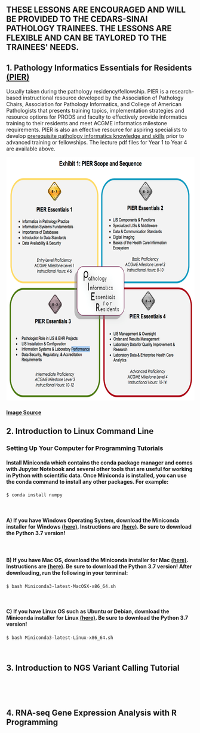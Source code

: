 ## THESE LESSONS ARE ENCOURAGED AND WILL BE PROVIDED TO THE CEDARS-SINAI PATHOLOGY TRAINEES.  THE LESSONS ARE FLEXIBLE AND CAN BE TAYLORED TO THE TRAINEES' NEEDS.


## 1. Pathology Informatics Essentials for Residents [(PIER)](https://www.apcprods.org/m-pier)  

Usually taken during the pathology residency/fellowship. PIER is a research-based instructional resource developed by the Association of Pathology Chairs, Association for Pathology Informatics, and College of American Pathologists that presents training topics, implementation strategies and resource options for PRODS and faculty to effectively provide informatics training to their residents and meet ACGME informatics milestone requirements. PIER is also an effective resource for aspiring specialists to develop [prerequisite pathology informatics knowledge and skills](https://www.pathologyinformatics.org/pier_and_api.php) prior to advanced training or fellowships. The lecture pdf files for Year 1 to Year 4 are available above. 

<p align="center">
  <img width="650" height="650" src="https://github.com/jongtaek-kim/Informatics-Resource-For-Pathologists/blob/master/docs/images/PIEREssentials.png">
</p>

#### [Image Source](https://www.pathologyinformatics.org/pier_and_api.php)

## 2. Introduction to Linux Command Line 
### Setting Up Your Computer for Programming Tutorials
#### Install Miniconda which contains the conda package manager and comes with Jupyter Notebook and several other tools that are useful for working in Python with scientific data. Once Miniconda is installed, you can use the conda command to install any other packages. For example:
```bash
$ conda install numpy
```
&nbsp; 
#### A) If you have Windows Operating System, download the Miniconda installer for Windows [(here)](https://docs.conda.io/en/latest/miniconda.html). Instructions are [(here)](https://conda.io/projects/conda/en/latest/user-guide/install/windows.html). Be sure to download the Python 3.7 version!
&nbsp;  
#### B) If you have Mac OS, download the Miniconda installer for Mac [(here)](https://docs.conda.io/en/latest/miniconda.html). Instructions are [(here)](https://conda.io/projects/conda/en/latest/user-guide/install/macos.html). Be sure to download the Python 3.7 version! After downloading, run the following in your terminal:
```bash
$ bash Miniconda3-latest-MacOSX-x86_64.sh
```
&nbsp;  
#### C) If you have Linux OS such as Ubuntu or Debian, download the Miniconda installer for Linux [(here)](https://docs.conda.io/en/latest/miniconda.html). Be sure to download the Python 3.7 version!
```bash
$ bash Miniconda3-latest-Linux-x86_64.sh
```
&nbsp;  
## 3. Introduction to NGS Variant Calling Tutorial



&nbsp;  


&nbsp;  







## 4. RNA-seq Gene Expression Analysis with R Programming
